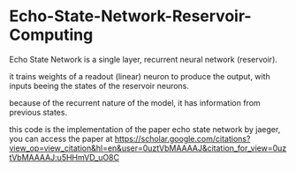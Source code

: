 # Echo-State-Network-Reservoir-Computing
Echo State Network is a single layer, recurrent neural network (reservoir). 

it trains weights of a readout (linear) neuron to produce the output, with inputs beeing the states of the reservoir neurons.

because of the recurrent nature of the model, it has information from previous states. 

this code is the implementation of the paper echo state network by jaeger, you can access the paper at https://scholar.google.com/citations?view_op=view_citation&hl=en&user=0uztVbMAAAAJ&citation_for_view=0uztVbMAAAAJ:u5HHmVD_uO8C
